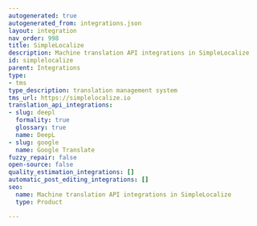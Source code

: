 ```yaml
---
autogenerated: true
autogenerated_from: integrations.json
layout: integration
nav_order: 998
title: SimpleLocalize
description: Machine translation API integrations in SimpleLocalize
id: simplelocalize
parent: Integrations
type:
- tms
type_description: translation management system
tms_url: https://simplelocalize.io
translation_api_integrations:
- slug: deepl
  formality: true
  glossary: true
  name: DeepL
- slug: google
  name: Google Translate
fuzzy_repair: false
open-source: false
quality_estimation_integrations: []
automatic_post_editing_integrations: []
seo:
  name: Machine translation API integrations in SimpleLocalize
  type: Product

---
```



